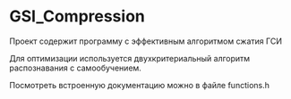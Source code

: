 # GSI_Compression
Проект содержит программу с эффективным алгоритмом сжатия ГСИ

Для оптимизации используется двухкритериальный алгоритм распознавания с самообучением.

Посмотреть встроенную документацию можно в файле functions.h
